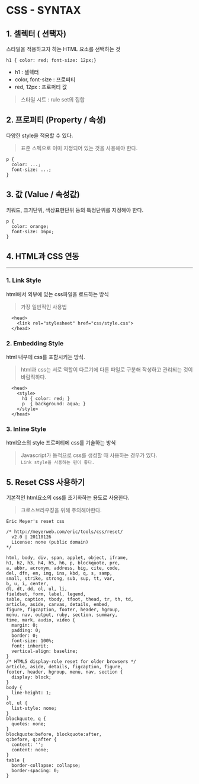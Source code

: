 # CSS - SYNTAX  
## 1. 셀렉터 ( 선택자)

스타일을 적용하고자 하는 HTML 요소를 선택하는 것

```
h1 { color: red; font-size: 12px;}
```
- h1 : 셀렉터
- color, font-size : 프로퍼티
- red, 12px : 프로퍼티 값

> 스타일 시트 : rule set의 집합

## 2. 프로퍼티 (Property / 속성)
다양한 style을 적용할 수 있다.
>표준 스펙으로 이미 지정되어 있는 것을 사용해야 한다. 
```
p {
  color: ...;
  font-size: ...;
}
```

## 3. 값 (Value / 속성값)
키워드, 크기단위, 색상표현단위 등의 특정단위를 지정해야 한다.
```
p {
  color: orange;
  font-size: 16px;
}
```
## 4. HTML과 CSS 연동
---
### 1. Link Style
html에서 외부에 있는 css파일을 로드하는 방식
> 가장 일반적인 사용법

```
  <head>
    <link rel="stylesheet" href="css/style.css">
  </head>
```
### 2. Embedding Style
html 내부에 css를 포함시키는 방식.
> html과 css는 서로 역할이 다르기에 다른 파일로 구분해 작성하고 관리되는 것이 바람직하다.

```
  <head>
    <style>
      h1 { color: red; }
      p  { background: aqua; }
    </style>
  </head>
```
### 3. Inline Style
html요소의 style 프로퍼티에 css를 기술하는 방식
>Javascript가 동적으로 css를 생성할 때 사용하는 경우가 있다.  
`Link style을 사용하는 편이 좋다.`

## 5. Reset CSS 사용하기
기본적인 html요소의 css를 초기화하는 용도로 사용한다.
> 크로스브라우징을 위해 주의해야한다.

`Eric Meyer's reset css`
```
/* http://meyerweb.com/eric/tools/css/reset/
  v2.0 | 20110126
  License: none (public domain)
*/

html, body, div, span, applet, object, iframe,
h1, h2, h3, h4, h5, h6, p, blockquote, pre,
a, abbr, acronym, address, big, cite, code,
del, dfn, em, img, ins, kbd, q, s, samp,
small, strike, strong, sub, sup, tt, var,
b, u, i, center,
dl, dt, dd, ol, ul, li,
fieldset, form, label, legend,
table, caption, tbody, tfoot, thead, tr, th, td,
article, aside, canvas, details, embed,
figure, figcaption, footer, header, hgroup,
menu, nav, output, ruby, section, summary,
time, mark, audio, video {
  margin: 0;
  padding: 0;
  border: 0;
  font-size: 100%;
  font: inherit;
  vertical-align: baseline;
}
/* HTML5 display-role reset for older browsers */
article, aside, details, figcaption, figure,
footer, header, hgroup, menu, nav, section {
  display: block;
}
body {
  line-height: 1;
}
ol, ul {
  list-style: none;
}
blockquote, q {
  quotes: none;
}
blockquote:before, blockquote:after,
q:before, q:after {
  content: '';
  content: none;
}
table {
  border-collapse: collapse;
  border-spacing: 0;
}
```
<!--2017.07.22 SuhyeonJo --!>